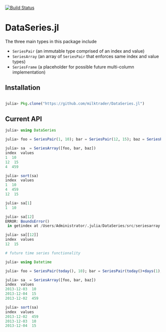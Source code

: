 [![Build Status](https://travis-ci.org/milktrader/DataSeries.jl.png)](https://travis-ci.org/milktrader/DataSeries.jl)

DataSeries.jl
=============

The three main types in this package include

* `SeriesPair` (an immutable type comprised of an index and value)
* `SeriesArray` (an array of `SeriesPair` that enforces same index and value types)
* `SeriesFrame` (a placeholder for possible future multi-column implementation)

## Installation

````julia

julia> Pkg.clone("https://github.com/milktrader/DataSeries.jl")
````

## Current API
````julia
julia> using DataSeries

julia> foo = SeriesPair(1, 10); bar = SeriesPair(12, 15); baz = SeriesPair(4, 459);

julia> sa  = SeriesArray([foo, bar, baz])
index  values
1  10
12  15
4  459

julia> sort(sa)
index  values
1  10
4  459
12  15

julia> sa[1]
1  10

julia> sa[12]
ERROR: BoundsError()
 in getindex at /Users/Administrator/.julia/DataSeries/src/seriesarray.jl:60

julia> sa[[12]]
index  values
12  15

# future time series functionality

julia> using Datetime

julia> foo = SeriesPair(today(), 10); bar = SeriesPair(today()+days(1), 15); baz = SeriesPair(today()-days(1), 459);

julia> sa  = SeriesArray([foo, bar, baz])
index  values
2013-12-03  10
2013-12-04  15
2013-12-02  459

julia> sort(sa)
index  values
2013-12-02  459
2013-12-03  10
2013-12-04  15
````
